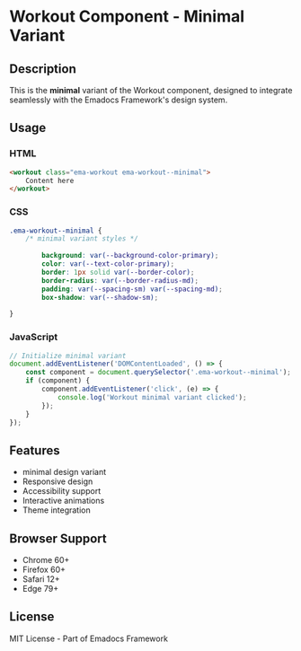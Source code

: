 # Workout Component - Minimal Variant

## Description
This is the **minimal** variant of the Workout component, designed to integrate seamlessly with the Emadocs Framework's design system.

## Usage

### HTML
```html
<workout class="ema-workout ema-workout--minimal">
    Content here
</workout>
```

### CSS
```css
.ema-workout--minimal {
    /* minimal variant styles */
    
        background: var(--background-color-primary);
        color: var(--text-color-primary);
        border: 1px solid var(--border-color);
        border-radius: var(--border-radius-md);
        padding: var(--spacing-sm) var(--spacing-md);
        box-shadow: var(--shadow-sm);
    
}
```

### JavaScript
```javascript
// Initialize minimal variant
document.addEventListener('DOMContentLoaded', () => {
    const component = document.querySelector('.ema-workout--minimal');
    if (component) {
        component.addEventListener('click', (e) => {
            console.log('Workout minimal variant clicked');
        });
    }
});
```

## Features
- minimal design variant
- Responsive design
- Accessibility support
- Interactive animations
- Theme integration

## Browser Support
- Chrome 60+
- Firefox 60+
- Safari 12+
- Edge 79+

## License
MIT License - Part of Emadocs Framework
